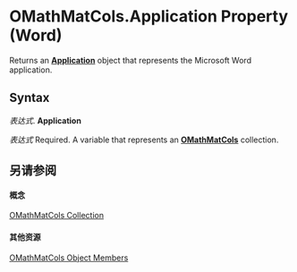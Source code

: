 
# OMathMatCols.Application Property (Word)

Returns an  **[Application](d1cf6f8f-4e88-bf01-93b4-90a83f79cb44.md)** object that represents the Microsoft Word application.


## Syntax

 _表达式_. **Application**

 _表达式_ Required. A variable that represents an **[OMathMatCols](b56ee426-56bd-6588-ebe9-898f4bfbba0c.md)** collection.


## 另请参阅


#### 概念


[OMathMatCols Collection](b56ee426-56bd-6588-ebe9-898f4bfbba0c.md)
#### 其他资源


[OMathMatCols Object Members](http://msdn.microsoft.com/library/28f1904e-703d-c96d-6a47-65a77ae059db%28Office.15%29.aspx)